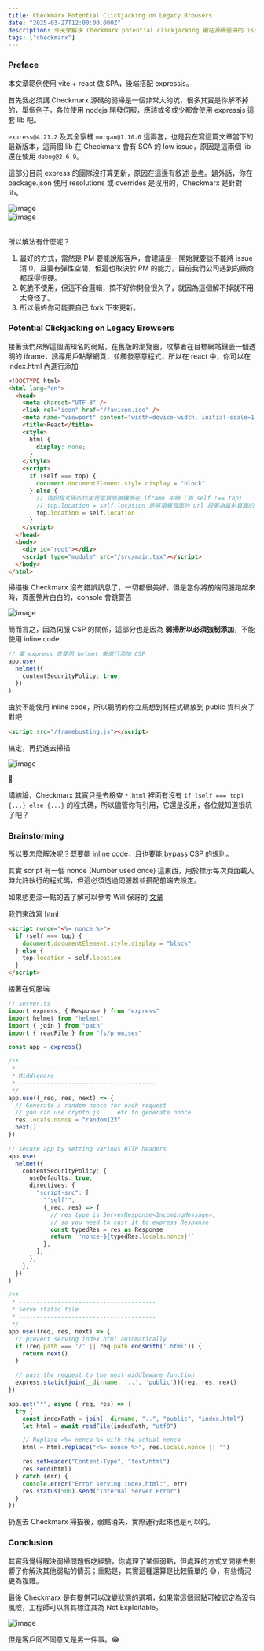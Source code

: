 ```yaml
---
title: Checkmarx Potential Clickjacking on Legacy Browsers
date: "2025-03-27T12:00:00.000Z"
description: 今天來解決 Checkmarx potential clickjacking 網站源碼弱掃的 issue，順便解釋一下自己的看法。
tags: ["checkmarx"]
---
```


### Preface

本文章範例使用 vite + react 做 SPA，後端搭配 expressjs。

首先我必須講 Checkmarx 源碼的弱掃是一個非常大的坑，很多其實是你解不掉的，舉個例子，各位使用 nodejs 開發伺服，應該或多或少都會使用 expressjs 這套 lib 吧。

`express@4.21.2` 及其全家桶 `morgan@1.10.0` 這兩套，也是我在寫這篇文章當下的最新版本，這兩個 lib 在 Checkmarx 會有 SCA 的 low issue，原因是這兩個 lib 還在使用 `debug@2.6.9`。

這部分目前 express 的團隊沒打算更新，原因在這邊有敘述 [參考](https://github.com/expressjs/morgan/issues/294)。題外話，你在 package.json 使用 resolutions 或 overrides 是沒用的，Checkmarx 是針對 lib。

<img src='../../../src/assets/checkmarx-issue-1.png' alt='image'>
<br>

<img src='../../../src/assets/checkmarx-issue-2.png' alt='image'>
<br>
<br>

所以解法有什麼呢？

1. 最好的方式，當然是 PM 要能說服客戶，會建議是一開始就要談不能將 issue 清 0，且要有彈性空間，但這也取決於 PM 的能力，目前我們公司遇到的廠商都踩得很硬。
2. 乾脆不使用，但這不合邏輯，搞不好你開發很久了，就因為這個解不掉就不用太奇怪了。
3. 所以最終你可能要自己 fork 下來更新。

### Potential Clickjacking on Legacy Browsers

接著我們來解這個滿知名的弱點，在舊版的瀏覽器，攻擊者在目標網站鑲嵌一個透明的 iframe，誘導用戶點擊網頁，並觸發惡意程式，所以在 react 中，你可以在 index.html 內進行添加

```html
<!DOCTYPE html>
<html lang="en">
  <head>
    <meta charset="UTF-8" />
    <link rel="icon" href="/favicon.ico" />
    <meta name="viewport" content="width=device-width, initial-scale=1.0" />
    <title>React</title>
    <style>
      html {
        display: none;
      }
    </style>
    <script>
      if (self === top) {
        document.documentElement.style.display = "block"
      } else {
        // 這段程式碼的作用是當頁面被鑲嵌在 iframe 中時 (即 self !== top)
        // top.location = self.location 是將頂層頁面的 url 設置為當前頁面的 url，從而可以從 iframe 中跳出
        top.location = self.location
      }
    </script>
  </head>
  <body>
    <div id="root"></div>
    <script type="module" src="/src/main.tsx"></script>
  </body>
</html>
```

掃描後 Checkmarx 沒有錯誤訊息了，一切都很美好，但是當你將前端伺服跑起來時，頁面整片白白的，console 會跳警告

<img src='../../../src/assets/checkmarx-issue-3.png' alt='image'>
<br>

簡而言之，因為伺服 CSP 的關係，這部分也是因為 **弱掃所以必須強制添加**，不能使用 inline code

```ts
// 拿 express 並使用 helmet 來進行添加 CSP
app.use(
  helmet({
    contentSecurityPolicy: true,
  })
)
```

由於不能使用 inline code，所以聰明的你立馬想到將程式碼放到 public 資料夾了對吧

```html
<script src="/framebusting.js"></script>
```

搞定，再扔進去掃描

<img src='../../../src/assets/checkmarx-issue-4.png' alt='image'>
<br>

🤯

講結論，Checkmarx 其實只是去檢查 `*.html` 裡面有沒有 `if (self === top) {...} else {...}` 的程式碼，所以儘管你有引用，它還是沒用，各位就知道很坑了吧？

### Brainstorming

所以要怎麼解決呢？既要能 inline code，且也要能 bypass CSP 的規則。

其實 script 有一個 nonce (Number used once) 這東西，用於標示每次頁面載入時允許執行的程式碼，但這必須透過伺服器並搭配前端去設定。

如果想更深一點的去了解可以參考 Will 保哥的 [文章](https://blog.miniasp.com/post/2023/12/22/Inline-script-and-CSP-settings-nonce-hash)

我們來改寫 html

```html
<script nonce="<%= nonce %>">
  if (self === top) {
    document.documentElement.style.display = "block"
  } else {
    top.location = self.location
  }
</script>
```

接著在伺服端

```ts
// server.ts
import express, { Response } from "express"
import helmet from "helmet"
import { join } from "path"
import { readFile } from "fs/promises"

const app = express()

/**
 * ---------------------------------------
 * Middleware
 * ---------------------------------------
 */
app.use((_req, res, next) => {
  // Generate a random nonce for each request
  // you can use crypto.js ... etc to generate nonce
  res.locals.nonce = "random123"
  next()
})

// secure app by setting various HTTP headers
app.use(
  helmet({
    contentSecurityPolicy: {
      useDefaults: true,
      directives: {
        "script-src": [
          "'self'",
          (_req, res) => {
            // res type is ServerResponse<IncomingMessage>,
            // so you need to cast it to express Response
            const typedRes = res as Response
            return `'nonce-${typedRes.locals.nonce}'`
          },
        ],
      },
    },
  })
)

/**
 * ---------------------------------------
 * Serve static file
 * ---------------------------------------
 */
app.use((req, res, next) => {
  // prevent serving index.html automatically
  if (req.path === '/' || req.path.endsWith('.html')) {
    return next()
  }

  // pass the request to the next middleware function
  express.static(join(__dirname, '..', 'public'))(req, res, next)
})

app.get("*", async (_req, res) => {
  try {
    const indexPath = join(__dirname, "..", "public", "index.html")
    let html = await readFile(indexPath, "utf8")

    // Replace <%= nonce %> with the actual nonce
    html = html.replace("<%= nonce %>", res.locals.nonce || "")

    res.setHeader("Content-Type", "text/html")
    res.send(html)
  } catch (err) {
    console.error("Error serving index.html:", err)
    res.status(500).send("Internal Server Error")
  }
})
```

扔進去 Checkmarx 掃描後，弱點消失，實際運行起來也是可以的。

### Conclusion

其實我覺得解決弱掃問題很吃經驗，你處理了某個弱點，但處理的方式又間接去影響了你解決其他弱點的情況；重點是，其實這種還算是比較簡單的 😅，有些情況更為複雜。

最後 Checkmarx 是有提供可以改變狀態的選項，如果當這個弱點可被認定為沒有風險，工程師可以將其標注其為 Not Exploitable。

<img src='../../../src/assets/checkmarx-issue-5.png' alt='image'>
<br>

但是客戶同不同意又是另一件事。😂

